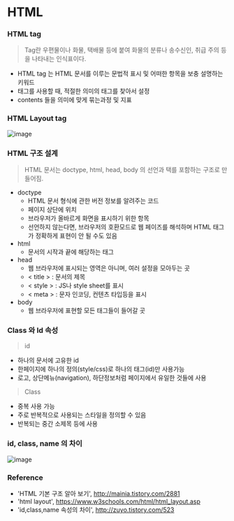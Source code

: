# HTML
 
### HTML tag

> Tag란 우편물이나 화물, 택배물 등에 붙여 화물의 분류나 송수신인, 취급 주의 등을 나타내는 인식표이다.

- HTML tag 는 HTML 문서를 이루는 문법적 표시 및 어떠한 항목을 보충 설명하는 키워드
- 태그를 사용할 때, 적절한 의미의 태그를 찾아서 설정
- contents 들을 의미에 맞게 묶는과정 및 지표

### HTML Layout tag

![image](https://user-images.githubusercontent.com/33097467/40820915-6da8ea20-659e-11e8-9144-151c028296f5.png)

### HTML 구조 설계

> HTML 문서는 doctype, html, head, body 의 선언과 택를 포함하는 구조로 만들어짐.
  * doctype
    + HTML 문서 형식에 관한 버전 정보를 알려주는 코드
    + 페이지 상단에 위치
    + 브라우저가 올바르게 화면을 표시하기 위한 항목
    + 선언하지 않는다면, 브라우저의 호환모드로 웹 페이즈를 해석하며 HTML 태그가 정확하게 표현이 안 될 수도 있음  
  * html
    + 문서의 시작과 끝에 해당하는 태그
  * head
    + 웹 브라우저에 표시되는 영역은 아니며, 여러 설정을 모아두는 곳
    + < title > : 문서의 제목
    + < style > : JS나 style sheet를 표시
    + < meta > : 문자 인코딩, 컨텐츠 타입등을 표시
  * body
    + 웹 브라우저에 표현할 모든 태그들이 들어갈 곳

### Class 와  Id 속성

> id
- 하나의 문서에 고유한 id
- 한페이지에 하나의 정의(style/css)로 하나의 태그(id)만 사용가능
- 로고, 상단메뉴(navigation), 하단정보처럼 페이지에서 유일한 것들에 사용
> Class
- 중복 사용 가능
- 주로 반복적으로 사용되는 스타일을 정의할 수 있음
- 반복되는 중간 소제목 등에 사용

### id, class, name 의 차이

![image](https://user-images.githubusercontent.com/33097467/40832432-489a039a-65c6-11e8-87f8-5a16527b0057.png)

### Reference
- 'HTML 기본 구조 알아 보기', http://mainia.tistory.com/2881
- 'html layout', https://www.w3schools.com/html/html_layout.asp
- 'id,class,name 속성의 차이', http://zuyo.tistory.com/523
